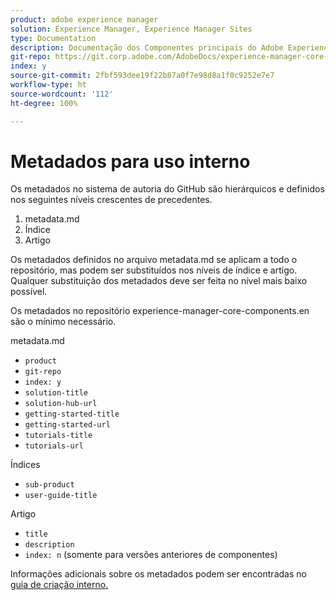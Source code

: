 ```yaml
---
product: adobe experience manager
solution: Experience Manager, Experience Manager Sites
type: Documentation
description: Documentação dos Componentes principais do Adobe Experience Manager
git-repo: https://git.corp.adobe.com/AdobeDocs/experience-manager-core-components.pt-BR
index: y
source-git-commit: 2fbf593dee19f22b87a0f7e98d8a1f0c9252e7e7
workflow-type: ht
source-wordcount: '112'
ht-degree: 100%

---
```



# Metadados para uso interno

Os metadados no sistema de autoria do GitHub são hierárquicos e definidos nos seguintes níveis crescentes de precedentes.

1. metadata.md
1. Índice
1. Artigo

Os metadados definidos no arquivo metadata.md se aplicam a todo o repositório, mas podem ser substituídos nos níveis de índice e artigo. Qualquer substituição dos metadados deve ser feita no nível mais baixo possível.

Os metadados no repositório experience-manager-core-components.en são o mínimo necessário.

metadata.md

* `product`
* `git-repo`
* `index: y`
* `solution-title`
* `solution-hub-url`
* `getting-started-title`
* `getting-started-url`
* `tutorials-title`
* `tutorials-url`

Índices

* `sub-product`
* `user-guide-title`

Artigo

* `title`
* `description`
* `index: n` (somente para versões anteriores de componentes)

Informações adicionais sobre os metadados podem ser encontradas no [guia de criação interno.](https://experienceleague.adobe.com/docs/authoring-guide-exl/using/authoring/features/metadata.html?lang=pt-BR#solution)
